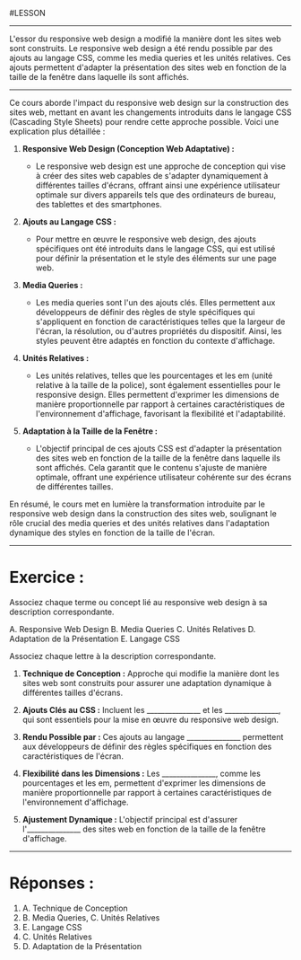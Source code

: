 #LESSON 

---
L'essor du responsive web design a modifié la manière dont les sites web sont construits. Le responsive web design a été rendu possible par des ajouts au langage CSS, comme les media queries et les unités relatives. Ces ajouts permettent d'adapter la présentation des sites web en fonction de la taille de la fenêtre dans laquelle ils sont affichés.

---
Ce cours aborde l'impact du responsive web design sur la construction des sites web, mettant en avant les changements introduits dans le langage CSS (Cascading Style Sheets) pour rendre cette approche possible. Voici une explication plus détaillée :

1. **Responsive Web Design (Conception Web Adaptative) :**
   - Le responsive web design est une approche de conception qui vise à créer des sites web capables de s'adapter dynamiquement à différentes tailles d'écrans, offrant ainsi une expérience utilisateur optimale sur divers appareils tels que des ordinateurs de bureau, des tablettes et des smartphones.

2. **Ajouts au Langage CSS :**
   - Pour mettre en œuvre le responsive web design, des ajouts spécifiques ont été introduits dans le langage CSS, qui est utilisé pour définir la présentation et le style des éléments sur une page web.

3. **Media Queries :**
   - Les media queries sont l'un des ajouts clés. Elles permettent aux développeurs de définir des règles de style spécifiques qui s'appliquent en fonction de caractéristiques telles que la largeur de l'écran, la résolution, ou d'autres propriétés du dispositif. Ainsi, les styles peuvent être adaptés en fonction du contexte d'affichage.

4. **Unités Relatives :**
   - Les unités relatives, telles que les pourcentages et les em (unité relative à la taille de la police), sont également essentielles pour le responsive design. Elles permettent d'exprimer les dimensions de manière proportionnelle par rapport à certaines caractéristiques de l'environnement d'affichage, favorisant la flexibilité et l'adaptabilité.

5. **Adaptation à la Taille de la Fenêtre :**
   - L'objectif principal de ces ajouts CSS est d'adapter la présentation des sites web en fonction de la taille de la fenêtre dans laquelle ils sont affichés. Cela garantit que le contenu s'ajuste de manière optimale, offrant une expérience utilisateur cohérente sur des écrans de différentes tailles.

En résumé, le cours met en lumière la transformation introduite par le responsive web design dans la construction des sites web, soulignant le rôle crucial des media queries et des unités relatives dans l'adaptation dynamique des styles en fonction de la taille de l'écran.

---
# Exercice :

Associez chaque terme ou concept lié au responsive web design à sa description correspondante.

A. Responsive Web Design
B. Media Queries
C. Unités Relatives
D. Adaptation de la Présentation
E. Langage CSS

Associez chaque lettre à la description correspondante.

1. **Technique de Conception :** Approche qui modifie la manière dont les sites web sont construits pour assurer une adaptation dynamique à différentes tailles d'écrans.

2. **Ajouts Clés au CSS :** Incluent les _______________ et les _______________, qui sont essentiels pour la mise en œuvre du responsive web design.

3. **Rendu Possible par :** Ces ajouts au langage _______________ permettent aux développeurs de définir des règles spécifiques en fonction des caractéristiques de l'écran.

4. **Flexibilité dans les Dimensions :** Les _______________, comme les pourcentages et les em, permettent d'exprimer les dimensions de manière proportionnelle par rapport à certaines caractéristiques de l'environnement d'affichage.

5. **Ajustement Dynamique :** L'objectif principal est d'assurer l'_______________ des sites web en fonction de la taille de la fenêtre d'affichage.

---
# Réponses :

1. A. Technique de Conception
2. B. Media Queries, C. Unités Relatives
3. E. Langage CSS
4. C. Unités Relatives
5. D. Adaptation de la Présentation